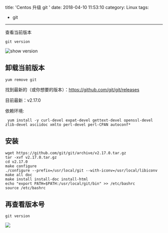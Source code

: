 title: 'Centos 升级 git '
date: 2018-04-10 11:53:10
category: Linux
tags: 
- git

---

 

查看当前版本

```
git version 
```

![show version](http://7xkxil.com1.z0.glb.clouddn.com/2018-04-10-show%20version.png)


<!-- more -->


## 卸载当前版本

```
yum remove git
```


找到最新的（或你想要的版本）：https://github.com/git/git/releases

目前最新：v2.17.0

依赖环境:

```
 yum install -y curl-devel expat-devel gettext-devel openssl-devel zlib-devel asciidoc xmlto perl-devel perl-CPAN autoconf*
```

## 安装

```
wget https://github.com/git/git/archive/v2.17.0.tar.gz
tar -xvf v2.17.0.tar.gz
cd v2.17.0
make configure
./configure --prefix=/usr/local/git --with-iconv=/usr/local/libiconv
make all doc
make install install-doc install-html
echo "export PATH=$PATH:/usr/local/git/bin" >> /etc/bashrc
source /etc/bashrc
```

## 再查看版本号

```
git version 
```

![](http://7xkxil.com1.z0.glb.clouddn.com/2018-04-10-15233325844877.jpg)





